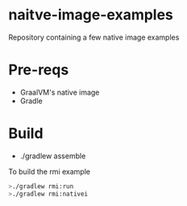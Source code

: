 # naitve-image-examples
Repository containing a few native image examples

# Pre-reqs
- GraalVM's native image
- Gradle

# Build
- ./gradlew assemble


To build the rmi example

```bash
>./gradlew rmi:run
>./gradlew rmi:nativei
```
